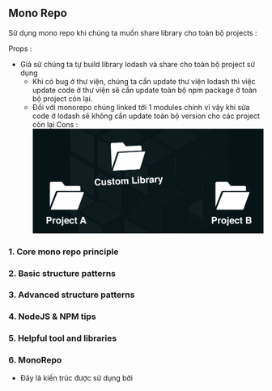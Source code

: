 ## Mono Repo

Sử dụng mono repo khi chúng ta muốn share library cho toàn bộ projects : 

Props :
- Giả sử chúng ta tự build library lodash và share cho toàn bộ project sử dụng 
    - Khi có bug ở thư viện, chúng ta cần update thư viện lodash thì việc update code ở thư viện sẽ cần update toàn bộ npm package ở toàn bộ project còn lại.
    - Đối với monorepo chúng linked tới 1 modules chính vì vậy khi sửa code ở lodash sẽ không cần update toàn bộ version cho các project còn lại
Cons : 
![mono-repo](mono-repo.png)

### 1. Core mono repo principle 
### 2. Basic structure patterns
### 3. Advanced structure patterns
### 4. NodeJS & NPM tips
### 5. Helpful tool and libraries
### 6. MonoRepo 
- Đây là kiến trúc được sử dụng bởi 